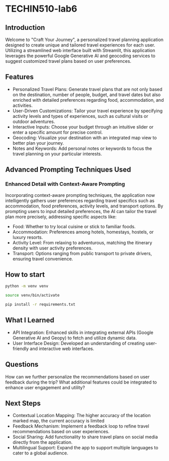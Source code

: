 # TECHIN510-lab6
## Introduction
Welcome to "Craft Your Journey", a personalized travel planning application designed to create unique and tailored travel experiences for each user. Utilizing a streamlined web interface built with Streamlit, this application leverages the powerful Google Generative AI and geocoding services to suggest customized travel plans based on user preferences.

## Features
- Personalized Travel Plans:  Generate travel plans that are not only based on the destination, number of people, budget, and travel dates but also enriched with detailed preferences regarding food, accommodation, and activities.
- User-Driven Customizations: Tailor your travel experience by specifying activity levels and types of experiences, such as cultural visits or outdoor adventures.
- Interactive Inputs: Choose your budget through an intuitive slider or enter a specific amount for precise control.
- Geocoding: Visualize your destination with an integrated map view to better plan your journey.
- Notes and Keywords: Add personal notes or keywords to focus the travel planning on your particular interests.

## Advanced Prompting Techniques Used
### Enhanced Detail with Context-Aware Prompting
Incorporating context-aware prompting techniques, the application now intelligently gathers user preferences regarding travel specifics such as accommodation, food preferences, activity levels, and transport options. By prompting users to input detailed preferences, the AI can tailor the travel plan more precisely, addressing specific aspects like:
- Food: Whether to try local cuisine or stick to familiar foods.
- Accommodation: Preferences among hotels, homestays, hostels, or luxury resorts.
- Activity Level: From relaxing to adventurous, matching the itinerary density with user activity preferences.
- Transport: Options ranging from public transport to private drivers, ensuring travel convenience.

## How to start
```bash
python -m venv venv

source venv/bin/activate

pip install -r requirements.txt
```

## What I Learned
- API Integration: Enhanced skills in integrating external APIs (Google Generative AI and Geopy) to fetch and utilize dynamic data.
- User Interface Design: Developed an understanding of creating user-friendly and interactive web interfaces.

## Questions
How can we further personalize the recommendations based on user feedback during the trip?
What additional features could be integrated to enhance user engagement and utility?

## Next Steps
- Contextual Location Mapping: The higher accuracy of the location marked map, the current accuracy is limited
- Feedback Mechanism: Implement a feedback loop to refine travel recommendations based on user experiences.
- Social Sharing: Add functionality to share travel plans on social media directly from the application.
- Multilingual Support: Expand the app to support multiple languages to cater to a global audience.

